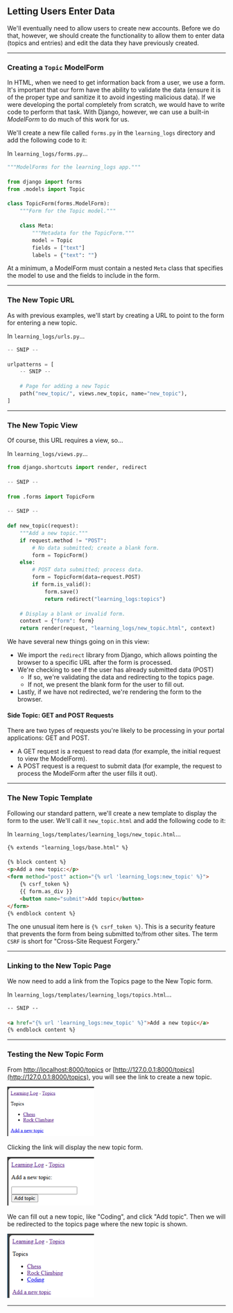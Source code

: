 ## Letting Users Enter Data

We'll eventually need to allow users to create new accounts. Before we
do that, however, we should create the functionality to allow them to
enter data (topics and entries) and edit the data they have previously
created.

---

### Creating a `Topic` ModelForm

In HTML, when we need to get information back from a user, we use a 
form. It's important that our form have the ability to validate the 
data (ensure it is of the proper type and sanitize it to avoid 
ingesting malicious data). If we were developing the portal 
completely from scratch, we would have to write code to perform that 
task. With Django, however, we can use a built-in *ModelForm* to do 
much of this work for us.

We'll create a new file called `forms.py` in the `learning_logs` 
directory and add the following code to it:

In `learning_logs/forms.py`...

```python
"""ModelForms for the learning_logs app."""

from django import forms
from .models import Topic

class TopicForm(forms.ModelForm):
    """Form for the Topic model."""

    class Meta:
        """Metadata for the TopicForm."""
        model = Topic
        fields = ["text"]
        labels = {"text": ""}
```

At a minimum, a ModelForm must contain a nested `Meta` class that 
specifies the model to use and the fields to include in the form.

---

### The New Topic URL

As with previous examples, we'll start by creating a URL to point to
the form for entering a new topic.

In `learning_logs/urls.py`...

```python
-- SNIP --

urlpatterns = [
    -- SNIP --

    # Page for adding a new Topic
    path("new_topic/", views.new_topic, name="new_topic"),
]
```

---

### The New Topic View

Of course, this URL requires a view, so...

In `learning_logs/views.py`...

```python
from django.shortcuts import render, redirect

-- SNIP --

from .forms import TopicForm

-- SNIP --

def new_topic(request):
    """Add a new topic."""
    if request.method != "POST":
        # No data submitted; create a blank form.
        form = TopicForm()
    else:
        # POST data submitted; process data.
        form = TopicForm(data=request.POST)
        if form.is_valid():
            form.save()
            return redirect("learning_logs:topics")

    # Display a blank or invalid form.
    context = {"form": form}
    return render(request, "learning_logs/new_topic.html", context)
```

We have several new things going on in this view:

* We import the `redirect` library from Django, which allows pointing 
  the browser to a specific URL after the form is processed.
* We're checking to see if the user has already submitted data (POST)
    * If so, we're validating the data and redirecting to the topics 
      page.
    * If not, we present the blank form for the user to fill out.
* Lastly, if we have not redirected, we're rendering the form to the
  browser.

#### Side Topic: GET and POST Requests

There are two types of requests you're likely to be processing in your
portal applications: GET and POST.

* A GET request is a request to read data (for example, the initial
  request to view the ModelForm).
* A POST request is a request to submit data (for example, the request
  to process the ModelForm after the user fills it out).

---

### The New Topic Template

Following our standard pattern, we'll create a new template to display
the form to the user. We'll call it `new_topic.html` and add the
following code to it:

In `learning_logs/templates/learning_logs/new_topic.html`...

```html
{% extends "learning_logs/base.html" %}

{% block content %}
<p>Add a new topic:</p>
<form method="post" action="{% url 'learning_logs:new_topic' %}">
    {% csrf_token %}
    {{ form.as_div }}
    <button name="submit">Add topic</button>
</form>
{% endblock content %}
```

The one unusual item here is `{% csrf_token %}`. This is a security 
feature that prevents the form from being submitted to/from other 
sites. The term `CSRF` is short for "Cross-Site Request Forgery."

---

### Linking to the New Topic Page

We now need to add a link from the Topics page to the New Topic form.

In `learning_logs/templates/learning_logs/topics.html`...

```html
-- SNIP --

<a href="{% url 'learning_logs:new_topic' %}">Add a new topic</a>
{% endblock content %}
```

---

### Testing the New Topic Form

From [http://localhost:8000/topics](http://localhost:8000/topics) or
[http://127.0.0.1:8000/topics](http://127.0.0.1:8000/topics), you will
see the link to create a new topic.

<img src="../../images/new_topic_link.png" alt="New Topic Link" style="width:200px;">

Clicking the link will display the new topic form.

<img src="../../images/new_topic.png" alt="New Topic Form" style="width:200px;">

We can fill out a new topic, like "Coding", and click "Add topic".
Then we will be redirected to the topics page where the new topic is
shown.

<img src="../../images/new_topic_redirect.png" alt="New Topic Redirect" style="width:200px;">

---
